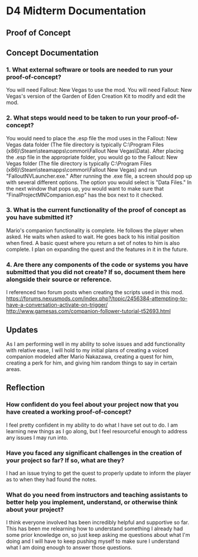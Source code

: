 # D4 Midterm Documentation

## Proof of Concept



## Concept Documentation

### 1. What external software or tools are needed to run your proof-of-concept?
You will need Fallout: New Vegas to use the mod. You will need Fallout: New Vegas's version of the Garden of Eden Creation Kit to modify and edit the mod.

### 2. What steps would need to be taken to run your proof-of-concept?
You would need to place the .esp file the mod uses in the Fallout: New Vegas data folder (The file directory is typically C:\Program Files (x86)\Steam\steamapps\common\Fallout New Vegas\Data). After placing the .esp file in the appropriate folder, you would go to the Fallout: New Vegas folder (The file directory is typically C:\Program Files (x86)\Steam\steamapps\common\Fallout New Vegas) and run "FalloutNVLauncher.exe." After running the .exe file, a screen should pop up with several different options. The option you would select is "Data Files." In the next window that pops up, you would want to make sure that "FinalProjectMNCompanion.esp" has the box next to it checked.

### 3. What is the current functionality of the proof of concept as you have submitted it?
Mario's companion functionality is complete. He follows the player when asked. He waits when asked to wait. He goes back to his initial position when fired. A basic quest where you return a set of notes to him is also complete. I plan on expanding the quest and the features in it in the future.


### 4. Are there any components of the code or systems you have submitted that you did not create? If so, document them here alongside their source or reference.
I referenced two forum posts when creating the scripts used in this mod.
https://forums.nexusmods.com/index.php?/topic/2456384-attempting-to-have-a-conversation-activate-on-trigger/
http://www.gamesas.com/companion-follower-tutorial-t52693.html

## Updates

As I am performing well in my ability to solve issues and add functionality with relative ease, I will hold to my initial plans of creating a voiced companion modeled after Mario Nakazawa, creating a quest for him, creating a perk for him, and giving him random things to say in certain areas.

## Reflection

### How confident do you feel about your project now that you have created a working proof-of-concept?
I feel pretty confident in my ability to do what I have set out to do. I am learning new things as I go along, but I feel resourceful enough to address any issues I may run into.


### Have you faced any significant challenges in the creation of your project so far? If so, what are they?
I had an issue trying to get the quest to properly update to inform the player as to when they had found the notes.

### What do you need from instructors and teaching assistants to better help you implement, understand, or otherwise think about your project?
I think everyone involved has been incredibly helpful and supportive so far. This has been me relearning how to understand something I already had some prior knowledge on, so just keep asking me questions about what I'm doing and I will have to keep pushing myself to make sure I understand what I am doing enough to answer those questions.
